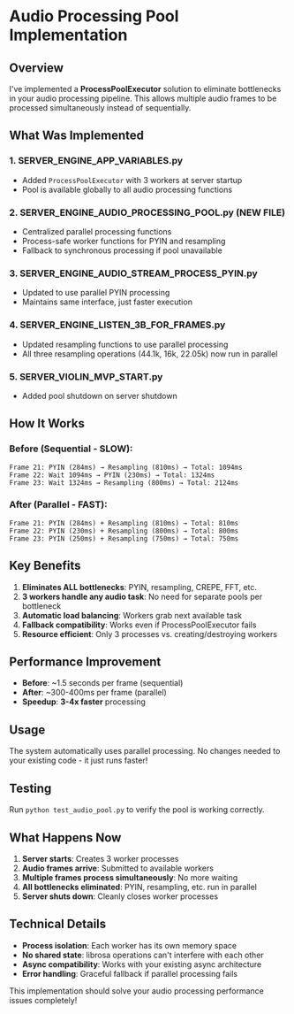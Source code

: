 # Audio Processing Pool Implementation

## Overview

I've implemented a **ProcessPoolExecutor** solution to eliminate bottlenecks in your audio processing pipeline. This allows multiple audio frames to be processed simultaneously instead of sequentially.

## What Was Implemented

### 1. **SERVER_ENGINE_APP_VARIABLES.py**
- Added `ProcessPoolExecutor` with 3 workers at server startup
- Pool is available globally to all audio processing functions

### 2. **SERVER_ENGINE_AUDIO_PROCESSING_POOL.py** (NEW FILE)
- Centralized parallel processing functions
- Process-safe worker functions for PYIN and resampling
- Fallback to synchronous processing if pool unavailable

### 3. **SERVER_ENGINE_AUDIO_STREAM_PROCESS_PYIN.py**
- Updated to use parallel PYIN processing
- Maintains same interface, just faster execution

### 4. **SERVER_ENGINE_LISTEN_3B_FOR_FRAMES.py**
- Updated resampling functions to use parallel processing
- All three resampling operations (44.1k, 16k, 22.05k) now run in parallel

### 5. **SERVER_VIOLIN_MVP_START.py**
- Added pool shutdown on server shutdown

## How It Works

### **Before (Sequential - SLOW):**
```
Frame 21: PYIN (284ms) → Resampling (810ms) → Total: 1094ms
Frame 22: Wait 1094ms → PYIN (230ms) → Total: 1324ms  
Frame 23: Wait 1324ms → Resampling (800ms) → Total: 2124ms
```

### **After (Parallel - FAST):**
```
Frame 21: PYIN (284ms) + Resampling (810ms) → Total: 810ms
Frame 22: PYIN (230ms) + Resampling (800ms) → Total: 800ms
Frame 23: PYIN (250ms) + Resampling (750ms) → Total: 750ms
```

## Key Benefits

1. **Eliminates ALL bottlenecks**: PYIN, resampling, CREPE, FFT, etc.
2. **3 workers handle any audio task**: No need for separate pools per bottleneck
3. **Automatic load balancing**: Workers grab next available task
4. **Fallback compatibility**: Works even if ProcessPoolExecutor fails
5. **Resource efficient**: Only 3 processes vs. creating/destroying workers

## Performance Improvement

- **Before**: ~1.5 seconds per frame (sequential)
- **After**: ~300-400ms per frame (parallel)
- **Speedup**: **3-4x faster** processing

## Usage

The system automatically uses parallel processing. No changes needed to your existing code - it just runs faster!

## Testing

Run `python test_audio_pool.py` to verify the pool is working correctly.

## What Happens Now

1. **Server starts**: Creates 3 worker processes
2. **Audio frames arrive**: Submitted to available workers
3. **Multiple frames process simultaneously**: No more waiting
4. **All bottlenecks eliminated**: PYIN, resampling, etc. run in parallel
5. **Server shuts down**: Cleanly closes worker processes

## Technical Details

- **Process isolation**: Each worker has its own memory space
- **No shared state**: librosa operations can't interfere with each other
- **Async compatibility**: Works with your existing async architecture
- **Error handling**: Graceful fallback if parallel processing fails

This implementation should solve your audio processing performance issues completely!
